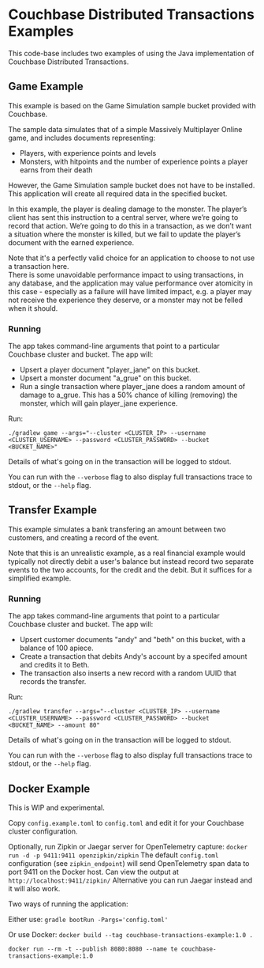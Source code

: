 # Couchbase Distributed Transactions Examples
This code-base includes two examples of using the Java implementation of Couchbase Distributed Transactions.

## Game Example
This example is based on the Game Simulation sample bucket provided with Couchbase.

The sample data simulates that of a simple Massively Multiplayer Online game, and includes documents representing:

* Players, with experience points and levels
* Monsters, with hitpoints and the number of experience points a player earns from their death

However, the Game Simulation sample bucket does not have to be installed.  This application will create all required
data in the specified bucket.

In this example, the player is dealing damage to the monster.  The player’s client has sent this instruction to a central
server, where we’re going to record that action.  We’re going to do this in a transaction, as we don’t want a situation
where the monster is killed, but we fail to update the player’s document with the earned experience.

Note that it's a perfectly valid choice for an application to choose to not use a transaction here.  
There is some unavoidable performance impact to using transactions, in any database, and the application may value performance over atomicity in this case - especially as a failure will have limited impact, e.g. a player may not receive the experience they deserve, or a monster may not be felled when it should. 

### Running
The app takes command-line arguments that point to a particular Couchbase cluster and bucket.  The app will:

- Upsert a player document "player_jane" on this bucket.
- Upsert a monster document "a_grue" on this bucket.
- Run a single transaction where player_jane does a random amount of damage to a_grue.  This has a 50% chance of killing
  (removing) the monster, which will gain player_jane experience.

Run:
```
./gradlew game --args="--cluster <CLUSTER_IP> --username <CLUSTER_USERNAME> --password <CLUSTER_PASSWORD> --bucket <BUCKET_NAME>"
```
Details of what's going on in the transaction will be logged to stdout.

You can run with the `--verbose` flag to also display full transactions trace to stdout, or the `--help` flag.

## Transfer Example
This example simulates a bank transfering an amount between two customers, and creating a record of the event.

Note that this is an unrealistic example, as a real financial example would typically not directly debit a user's balance but instead record two separate events to the two accounts, for the credit and the debit.
But it suffices for a simplified example.

### Running
The app takes command-line arguments that point to a particular Couchbase cluster and bucket.  The app will:

- Upsert customer documents "andy" and "beth" on this bucket, with a balance of 100 apiece.
- Create a transaction that debits Andy's account by a specifed amount and credits it to Beth.
- The transaction also inserts a new record with a random UUID that records the transfer. 

Run:
```
./gradlew transfer --args="--cluster <CLUSTER_IP> --username <CLUSTER_USERNAME> --password <CLUSTER_PASSWORD> --bucket <BUCKET_NAME> --amount 80"
```

Details of what's going on in the transaction will be logged to stdout.

You can run with the `--verbose` flag to also display full transactions trace to stdout, or the `--help` flag.

## Docker Example
This is WIP and experimental.

Copy `config.example.toml` to `config.toml` and edit it for your Couchbase cluster configuration.

Optionally, run Zipkin or Jaegar server for OpenTelemetry capture:
```docker run -d -p 9411:9411 openzipkin/zipkin```
The default `config.toml` configuration (see `zipkin_endpoint`) will send OpenTelemetry span data to port 9411 on the Docker host.
Can view the output at `http://localhost:9411/zipkin/`
Alternative you can run Jaegar instead and it will also work.

Two ways of running the application:

Either use:
```gradle bootRun -Pargs='config.toml'```

Or use Docker:
```docker build --tag couchbase-transactions-example:1.0 .```

```docker run --rm -t --publish 8080:8080 --name te couchbase-transactions-example:1.0```
